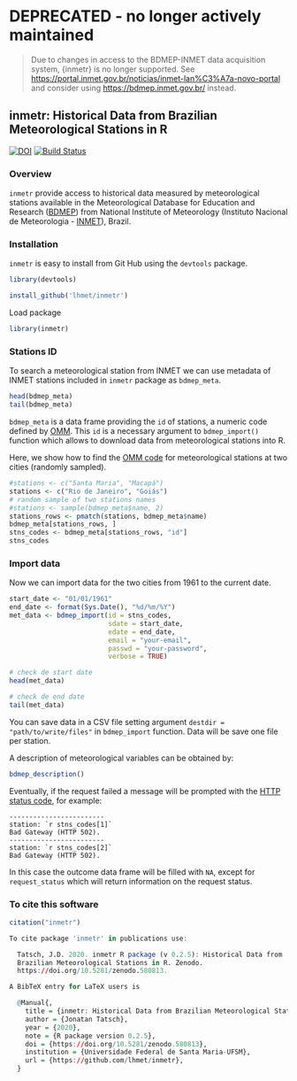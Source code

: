 DEPRECATED - no longer actively maintained
================

> Due to changes in access to the BDMEP-INMET data acquisition system,
> {inmetr} is no longer supported. See
> <https://portal.inmet.gov.br/noticias/inmet-lan%C3%A7a-novo-portal>
> and consider using <https://bdmep.inmet.gov.br/> instead.

## inmetr: Historical Data from Brazilian Meteorological Stations in R

<!-- README.md is generated from README.Rmd. Please edit that file -->

[![DOI](https://zenodo.org/badge/DOI/10.5281/zenodo.580813.svg)](https://doi.org/10.5281/zenodo.580813)
[![Build
Status](https://travis-ci.org/lhmet/inmetr.svg?branch=master)](https://travis-ci.org/lhmet/inmetr)

### Overview

`inmetr` provide access to historical data measured by meteorological
stations available in the Meteorological Database for Education and
Research ([BDMEP](http://www.inmet.gov.br/projetos/rede/pesquisa/)) from
National Institute of Meteorology (Instituto Nacional de Meteorologia -
[INMET](http://www.inmet.gov.br)), Brazil.

### Installation

`inmetr` is easy to install from Git Hub using the `devtools` package.

``` r
library(devtools)
```

``` r
install_github('lhmet/inmetr')
```

Load package

``` r
library(inmetr)
```

### Stations ID

To search a meteorological station from INMET we can use metadata of
INMET stations included in `inmetr` package as `bdmep_meta`.

``` r
head(bdmep_meta)
tail(bdmep_meta)
```

`bdmep_meta` is a data frame providing the `id` of stations, a numeric
code defined by
[OMM](http://www.wmo.int/pages/prog/www/ois/volume-a/StationIDs_Global_1509.pdf).
This `id` is a necessary argument to `bdmep_import()` function which
allows to download data from meteorological stations into R.

Here, we show how to find the [OMM
code](http://www.wmo.int/pages/prog/www/ois/volume-a/StationIDs_Global_1509.pdf)
for meteorological stations at two cities (randomly sampled).

``` r
#stations <- c("Santa Maria", "Macapá")
stations <- c("Rio de Janeiro", "Goiás")
# random sample of two stations names 
#stations <- sample(bdmep_meta$name, 2)
stations_rows <- pmatch(stations, bdmep_meta$name)
bdmep_meta[stations_rows, ]
stns_codes <- bdmep_meta[stations_rows, "id"] 
stns_codes
```

### Import data

Now we can import data for the two cities from 1961 to the current date.

``` r
start_date <- "01/01/1961"
end_date <- format(Sys.Date(), "%d/%m/%Y")
met_data <- bdmep_import(id = stns_codes,
                         sdate = start_date, 
                         edate = end_date, 
                         email = "your-email",
                         passwd = "your-password",
                         verbose = TRUE)
```

``` r
# check de start date
head(met_data)
```

``` r
# check de end date
tail(met_data)
```

You can save data in a CSV file setting argument `destdir =
"path/to/write/files"` in `bdmep_import` function. Data will be save one
file per station.

A description of meteorological variables can be obtained by:

``` r
bdmep_description()
```

Eventually, if the request failed a message will be prompted with the
[HTTP status
code](https://en.wikipedia.org/wiki/List_of_HTTP_status_codes), for
example:

``` shell
------------------------
station: `r stns_codes[1]`
Bad Gateway (HTTP 502).
------------------------
station: `r stns_codes[2]`
Bad Gateway (HTTP 502).
```

In this case the outcome data frame will be filled with `NA`, except for
`request_status` which will return information on the request status.

### To cite this software

``` r
citation("inmetr")

To cite package 'inmetr' in publications use:

  Tatsch, J.D. 2020. inmetr R package (v 0.2.5): Historical Data from
  Brazilian Meteorological Stations in R. Zenodo.
  https://doi.org/10.5281/zenodo.580813.

A BibTeX entry for LaTeX users is

  @Manual{,
    title = {inmetr: Historical Data from Brazilian Meteorological Stations in R},
    author = {Jonatan Tatsch},
    year = {2020},
    note = {R package version 0.2.5},
    doi = {https://doi.org/10.5281/zenodo.580813},
    institution = {Universidade Federal de Santa Maria-UFSM},
    url = {https://github.com/lhmet/inmetr},
  }
```
